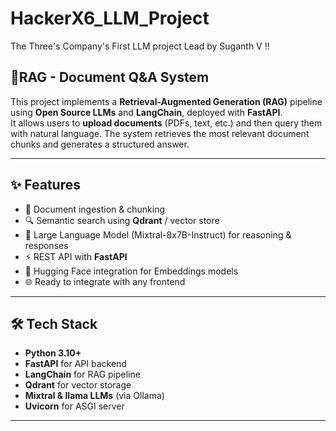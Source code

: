 # HackerX6_LLM_Project
The Three's Company's First LLM project Lead by Suganth V !!

## 🚀RAG - Document Q&A System

This project implements a **Retrieval-Augmented Generation (RAG)** pipeline using **Open Source LLMs** and **LangChain**, deployed with **FastAPI**.  
It allows users to **upload documents** (PDFs, text, etc.) and then query them with natural language. The system retrieves the most relevant document chunks and generates a structured answer.

---

## ✨ Features
- 📄 Document ingestion & chunking  
- 🔍 Semantic search using **Qdrant** / vector store  
- 🧠 Large Language Model (Mixtral-8x7B-Instruct) for reasoning & responses  
- ⚡ REST API with **FastAPI**  
- 🔑 Hugging Face integration for Embeddings models  
- 🌐 Ready to integrate with any frontend  

---

## 🛠️ Tech Stack
- **Python 3.10+**
- **FastAPI** for API backend  
- **LangChain** for RAG pipeline  
- **Qdrant** for vector storage  
- **Mixtral & llama LLMs** (via Ollama)  
- **Uvicorn** for ASGI server  

---


